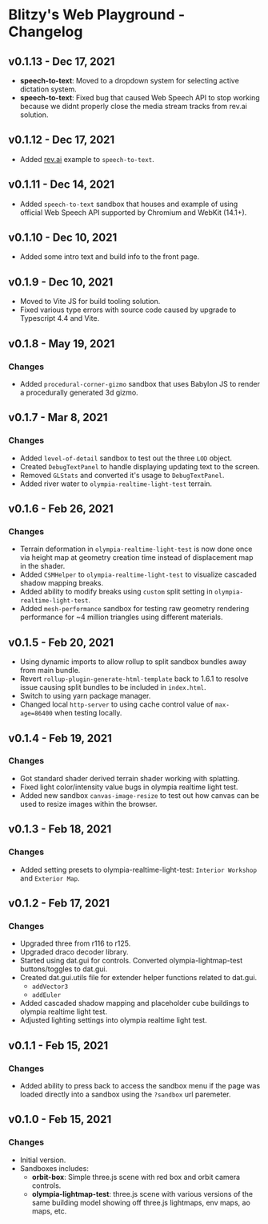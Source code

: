 # Blitzy's Web Playground - Changelog

## v0.1.13 - Dec 17, 2021

- **speech-to-text**: Moved to a dropdown system for selecting active dictation system.
- **speech-to-text**: Fixed bug that caused Web Speech API to stop working because we didnt properly close the media stream tracks from rev.ai solution.

## v0.1.12 - Dec 17, 2021

- Added [rev.ai](https://www.rev.ai/) example to `speech-to-text`.

## v0.1.11 - Dec 14, 2021

- Added `speech-to-text` sandbox that houses and example of using official Web Speech API supported by Chromium and WebKit (14.1+).

## v0.1.10 - Dec 10, 2021

- Added some intro text and build info to the front page.

## v0.1.9 - Dec 10, 2021

- Moved to Vite JS for build tooling solution.
- Fixed various type errors with source code caused by upgrade to Typescript 4.4 and Vite.

## v0.1.8 - May 19, 2021

### Changes

- Added `procedural-corner-gizmo` sandbox that uses Babylon JS to render a procedurally generated 3d gizmo.

## v0.1.7 - Mar 8, 2021

### Changes

- Added `level-of-detail` sandbox to test out the three `LOD` object.
- Created `DebugTextPanel` to handle displaying updating text to the screen.
- Removed `GLStats` and converted it's usage to `DebugTextPanel`.
- Added river water to `olympia-realtime-light-test` terrain.

## v0.1.6 - Feb 26, 2021

### Changes

- Terrain deformation in `olympia-realtime-light-test` is now done once via height map at geometry creation time instead of displacement map in the shader.
- Added `CSMHelper` to `olympia-realtime-light-test` to visualize cascaded shadow mapping breaks.
- Added ability to modify breaks using `custom` split setting in `olympia-realtime-light-test`.
- Added `mesh-performance` sandbox for testing raw geometry rendering performance for ~4 million triangles using different materials.

## v0.1.5 - Feb 20, 2021

- Using dynamic imports to allow rollup to split sandbox bundles away from main bundle.
- Revert `rollup-plugin-generate-html-template` back to 1.6.1 to resolve issue causing split bundles to be included in `index.html`.
- Switch to using yarn package manager.
- Changed local `http-server` to using cache control value of `max-age=86400` when testing locally.

## v0.1.4 - Feb 19, 2021

### Changes

- Got standard shader derived terrain shader working with splatting.
- Fixed light color/intensity value bugs in olympia realtime light test.
- Added new sandbox `canvas-image-resize` to test out how canvas can be used to resize images within the browser.

## v0.1.3 - Feb 18, 2021

### Changes

- Added setting presets to olympia-realtime-light-test: `Interior Workshop` and `Exterior Map`.

## v0.1.2 - Feb 17, 2021

### Changes

- Upgraded three from r116 to r125.
- Upgraded draco decoder library.
- Started using dat.gui for controls. Converted olympia-lightmap-test buttons/toggles to dat.gui.
- Created dat.gui.utils file for extender helper functions related to dat.gui.
  - `addVector3`
  - `addEuler`
- Added cascaded shadow mapping and placeholder cube buildings to olympia realtime light test.
- Adjusted lighting settings into olympia realtime light test.
  
## v0.1.1 - Feb 15, 2021

### Changes

- Added ability to press back to access the sandbox menu if the page was loaded directly into a sandbox using the `?sandbox` url paremeter.

## v0.1.0 - Feb 15, 2021

### Changes

- Initial version.
- Sandboxes includes:
  - **orbit-box**: Simple three.js scene with red box and orbit camera controls.
  - **olympia-lightmap-test**: three.js scene with various versions of the same building model showing off three.js lightmaps, env maps, ao maps, etc.